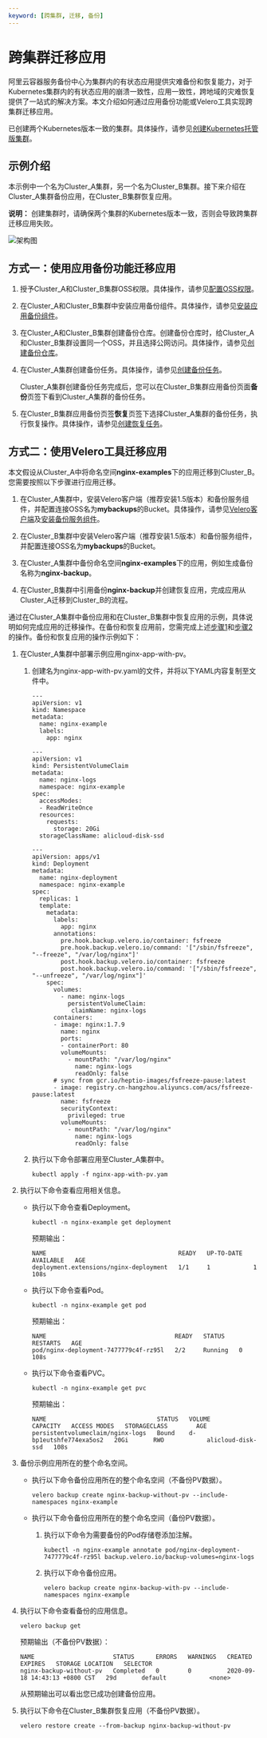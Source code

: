 ```yaml
---
keyword: [跨集群, 迁移, 备份]
---
```


# 跨集群迁移应用

阿里云容器服务备份中心为集群内的有状态应用提供灾难备份和恢复能力，对于Kubernetes集群内的有状态应用的崩溃一致性，应用一致性，跨地域的灾难恢复提供了一站式的解决方案。本文介绍如何通过应用备份功能或Velero工具实现跨集群迁移应用。

已创建两个Kubernetes版本一致的集群。具体操作，请参见[创建Kubernetes托管版集群](/intl.zh-CN/Kubernetes集群用户指南/集群/创建集群/创建Kubernetes托管版集群.md)。

## 示例介绍

本示例中一个名为Cluster\_A集群，另一个名为Cluster\_B集群。接下来介绍在Cluster\_A集群备份应用，在Cluster\_B集群恢复应用。

**说明：** 创建集群时，请确保两个集群的Kubernetes版本一致，否则会导致跨集群迁移应用失败。

![架构图](https://static-aliyun-doc.oss-accelerate.aliyuncs.com/assets/img/zh-CN/8440193261/p223924.png)

## 方式一：使用应用备份功能迁移应用

1.  授予Cluster\_A和Cluster\_B集群OSS权限。具体操作，请参见[配置OSS权限](/intl.zh-CN/Kubernetes集群用户指南/备份中心/安装备份服务组件.md)。

2.  在Cluster\_A和Cluster\_B集群中安装应用备份组件。具体操作，请参见[安装应用备份组件](/intl.zh-CN/Kubernetes集群用户指南/备份中心/安装备份服务组件.md)。

3.  在Cluster\_A和Cluster\_B集群创建备份仓库。创建备份仓库时，给Cluster\_A和Cluster\_B集群设置同一个OSS，并且选择公网访问。具体操作，请参见[创建备份仓库](/intl.zh-CN/Kubernetes集群用户指南/备份中心/备份和恢复应用.md)。

4.  在Cluster\_A集群创建备份任务。具体操作，请参见[创建备份任务](/intl.zh-CN/Kubernetes集群用户指南/备份中心/备份和恢复应用.md)。

    Cluster\_A集群创建备份任务完成后，您可以在Cluster\_B集群应用备份页面**备份**页签下看到Cluster\_A集群的备份任务。

5.  在Cluster\_B集群应用备份页签**恢复**页签下选择Cluster\_A集群的备份任务，执行恢复操作。具体操作，请参见[创建恢复任务](/intl.zh-CN/Kubernetes集群用户指南/备份中心/备份和恢复应用.md)。


## 方式二：使用Velero工具迁移应用

本文假设从Cluster\_A中将命名空间**nginx-examples**下的应用迁移到Cluster\_B。您需要按照以下步骤进行应用迁移。

1.  在Cluster\_A集群中，安装Velero客户端（推荐安装1.5版本）和备份服务组件，并配置连接OSS名为**mybackups**的Bucket。具体操作，请参见[Velero客户端](https://github.com/vmware-tanzu/velero/releases)及[安装备份服务组件](/intl.zh-CN/Kubernetes集群用户指南/备份中心/安装备份服务组件.md)。

2.  在Cluster\_B集群中安装Velero客户端（推荐安装1.5版本）和备份服务组件，并配置连接OSS名为**mybackups**的Bucket。

3.  在Cluster\_A集群中备份命名空间**nginx-examples**下的应用，例如生成备份名称为**nginx-backup**。

4.  在Cluster\_B集群中引用备份**nginx-backup**并创建恢复应用，完成应用从Cluster\_A迁移到Cluster\_B的流程。


通过在Cluster\_A集群中备份应用和在Cluster\_B集群中恢复应用的示例，具体说明如何完成应用的迁移操作。在备份和恢复应用前，您需完成上述[步骤1](#step_4j2_1xc_1r1)和[步骤2](#step_sfx_2d1_wdt)的操作。备份和恢复应用的操作示例如下：

1.  在Cluster\_A集群中部署示例应用nginx-app-with-pv。

    1.  创建名为nginx-app-with-pv.yaml的文件，并将以下YAML内容复制至文件中。

        ```
        ---
        apiVersion: v1
        kind: Namespace
        metadata:
          name: nginx-example
          labels:
            app: nginx
        
        ---
        apiVersion: v1
        kind: PersistentVolumeClaim
        metadata:
          name: nginx-logs
          namespace: nginx-example
        spec:
          accessModes:
          - ReadWriteOnce
          resources:
            requests:
              storage: 20Gi
          storageClassName: alicloud-disk-ssd
        
        ---
        apiVersion: apps/v1
        kind: Deployment
        metadata:
          name: nginx-deployment
          namespace: nginx-example
        spec:
          replicas: 1
          template:
            metadata:
              labels:
                app: nginx
              annotations:
                pre.hook.backup.velero.io/container: fsfreeze
                pre.hook.backup.velero.io/command: '["/sbin/fsfreeze", "--freeze", "/var/log/nginx"]'
                post.hook.backup.velero.io/container: fsfreeze
                post.hook.backup.velero.io/command: '["/sbin/fsfreeze", "--unfreeze", "/var/log/nginx"]'
            spec:
              volumes:
                - name: nginx-logs
                  persistentVolumeClaim:
                   claimName: nginx-logs
              containers:
              - image: nginx:1.7.9
                name: nginx
                ports:
                - containerPort: 80
                volumeMounts:
                  - mountPath: "/var/log/nginx"
                    name: nginx-logs
                    readOnly: false
              # sync from gcr.io/heptio-images/fsfreeze-pause:latest
              - image: registry.cn-hangzhou.aliyuncs.com/acs/fsfreeze-pause:latest
                name: fsfreeze
                securityContext:
                  privileged: true
                volumeMounts:
                  - mountPath: "/var/log/nginx"
                    name: nginx-logs
                    readOnly: false
        ```

    2.  执行以下命令部署应用至Cluster\_A集群中。

        ```
        kubectl apply -f nginx-app-with-pv.yam
        ```

2.  执行以下命令查看应用相关信息。

    -   执行以下命令查看Deployment。

        ```
        kubectl -n nginx-example get deployment
        ```

        预期输出：

        ```
        NAME                                     READY   UP-TO-DATE   AVAILABLE   AGE
        deployment.extensions/nginx-deployment   1/1     1            1           108s
        ```

    -   执行以下命令查看Pod。

        ```
        kubectl -n nginx-example get pod
        ```

        预期输出：

        ```
        NAME                                    READY   STATUS    RESTARTS   AGE
        pod/nginx-deployment-7477779c4f-rz95l   2/2     Running   0          108s
        ```

    -   执行以下命令查看PVC。

        ```
        kubectl -n nginx-example get pvc
        ```

        预期输出：

        ```
        NAME                               STATUS   VOLUME                   CAPACITY   ACCESS MODES   STORAGECLASS        AGE
        persistentvolumeclaim/nginx-logs   Bound    d-bp1eutshfe774exa5os2   20Gi       RWO            alicloud-disk-ssd   108s
        ```

3.  备份示例应用所在的整个命名空间。

    -   执行以下命令备份应用所在的整个命名空间（不备份PV数据）。

        ```
        velero backup create nginx-backup-without-pv --include-namespaces nginx-example
        ```

    -   执行以下命令备份应用所在的整个命名空间（备份PV数据）。
        1.  执行以下命令为需要备份的Pod存储卷添加注解。

            ```
            kubectl -n nginx-example annotate pod/nginx-deployment-7477779c4f-rz95l backup.velero.io/backup-volumes=nginx-logs
            ```

        2.  执行以下命令备份应用。

            ```
            velero backup create nginx-backup-with-pv --include-namespaces nginx-example
            ```

4.  执行以下命令查看备份的应用信息。

    ```
    velero backup get
    ```

    预期输出（不备份PV数据）：

    ```
    NAME                      STATUS      ERRORS   WARNINGS   CREATED                         EXPIRES   STORAGE LOCATION   SELECTOR
    nginx-backup-without-pv   Completed   0        0          2020-09-18 14:43:13 +0800 CST   29d       default            <none>
    ```

    从预期输出可以看出您已成功创建备份应用。

5.  执行以下命令在Cluster\_B集群恢复应用（不备份PV数据）。

    ```
    velero restore create --from-backup nginx-backup-without-pv
    ```


